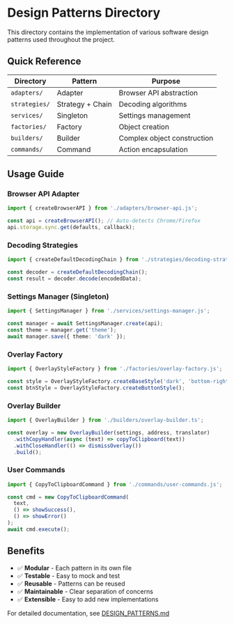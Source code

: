 # Design Patterns Directory

This directory contains the implementation of various software design patterns used throughout the project.

## Quick Reference

| Directory | Pattern | Purpose |
|-----------|---------|---------|
| `adapters/` | Adapter | Browser API abstraction |
| `strategies/` | Strategy + Chain | Decoding algorithms |
| `services/` | Singleton | Settings management |
| `factories/` | Factory | Object creation |
| `builders/` | Builder | Complex object construction |
| `commands/` | Command | Action encapsulation |

## Usage Guide

### Browser API Adapter
```typescript
import { createBrowserAPI } from './adapters/browser-api.js';

const api = createBrowserAPI(); // Auto-detects Chrome/Firefox
api.storage.sync.get(defaults, callback);
```

### Decoding Strategies
```typescript
import { createDefaultDecodingChain } from './strategies/decoding-strategies.js';

const decoder = createDefaultDecodingChain();
const result = decoder.decode(encodedData);
```

### Settings Manager (Singleton)
```typescript
import { SettingsManager } from './services/settings-manager.js';

const manager = await SettingsManager.create(api);
const theme = manager.get('theme');
await manager.save({ theme: 'dark' });
```

### Overlay Factory
```typescript
import { OverlayStyleFactory } from './factories/overlay-factory.js';

const style = OverlayStyleFactory.createBaseStyle('dark', 'bottom-right');
const btnStyle = OverlayStyleFactory.createButtonStyle();
```

### Overlay Builder
```typescript
import { OverlayBuilder } from './builders/overlay-builder.ts';

const overlay = new OverlayBuilder(settings, address, translator)
  .withCopyHandler(async (text) => copyToClipboard(text))
  .withCloseHandler(() => dismissOverlay())
  .build();
```

### User Commands
```typescript
import { CopyToClipboardCommand } from './commands/user-commands.js';

const cmd = new CopyToClipboardCommand(
  text,
  () => showSuccess(),
  () => showError()
);
await cmd.execute();
```

## Benefits

- ✅ **Modular** - Each pattern in its own file
- ✅ **Testable** - Easy to mock and test
- ✅ **Reusable** - Patterns can be reused
- ✅ **Maintainable** - Clear separation of concerns
- ✅ **Extensible** - Easy to add new implementations

For detailed documentation, see [DESIGN_PATTERNS.md](../DESIGN_PATTERNS.md)

